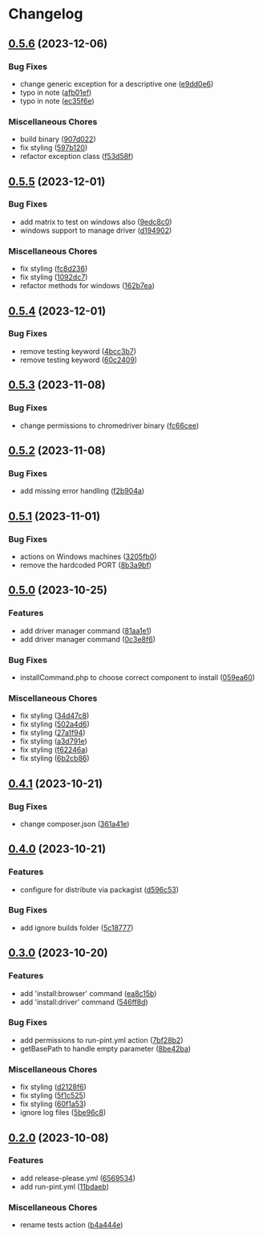 # Changelog

## [0.5.6](https://github.com/asciito/google-for-testing/compare/v0.5.5...v0.5.6) (2023-12-06)


### Bug Fixes

* change generic exception for a descriptive one ([e9dd0e6](https://github.com/asciito/google-for-testing/commit/e9dd0e6e666c9e030f0feef7d42ef70ec8b6a3bb))
* typo in note ([afb01ef](https://github.com/asciito/google-for-testing/commit/afb01efcc5928686557339810d447ee83f28af27))
* typo in note ([ec35f6e](https://github.com/asciito/google-for-testing/commit/ec35f6ecfa09623acf60b2d04f08ed0d6c062b92))


### Miscellaneous Chores

* build binary ([907d022](https://github.com/asciito/google-for-testing/commit/907d022b32a684f7973bf00c418e2c731297d902))
* fix styling ([597b120](https://github.com/asciito/google-for-testing/commit/597b120e14bb8f3e586987f76340c73adcb623b8))
* refactor exception class ([f53d58f](https://github.com/asciito/google-for-testing/commit/f53d58f162d72dfe1243faaa2fedb909bf074503))

## [0.5.5](https://github.com/asciito/google-for-testing/compare/v0.5.4...v0.5.5) (2023-12-01)


### Bug Fixes

* add matrix to test on windows also ([9edc8c0](https://github.com/asciito/google-for-testing/commit/9edc8c049db2d8976f5983b3a70a56f5f14619c4))
* windows support to manage driver ([d194902](https://github.com/asciito/google-for-testing/commit/d1949022bd56bf9d888948382343e49389939263))


### Miscellaneous Chores

* fix styling ([fc8d236](https://github.com/asciito/google-for-testing/commit/fc8d236ddeca2406f27e2e0204d04751da366ba8))
* fix styling ([1092dc7](https://github.com/asciito/google-for-testing/commit/1092dc706d879bc2d89e8e2d41e2e831afcac06d))
* refactor methods for windows ([162b7ea](https://github.com/asciito/google-for-testing/commit/162b7eae0856df35ec7600d375c64baeece01449))

## [0.5.4](https://github.com/asciito/google-for-testing/compare/v0.5.3...v0.5.4) (2023-12-01)


### Bug Fixes

* remove testing keyword ([4bcc3b7](https://github.com/asciito/google-for-testing/commit/4bcc3b78818b95ba2ba7beb10a29f0477e774d27))
* remove testing keyword ([60c2409](https://github.com/asciito/google-for-testing/commit/60c240966e9830e9825cd1b4deb8c04efe175811))

## [0.5.3](https://github.com/asciito/google-for-testing/compare/v0.5.2...v0.5.3) (2023-11-08)


### Bug Fixes

* change permissions to chromedriver binary ([fc66cee](https://github.com/asciito/google-for-testing/commit/fc66cee4eacb6bca1c77899eec3ae55b0b9dd7d7))

## [0.5.2](https://github.com/asciito/google-for-testing/compare/v0.5.1...v0.5.2) (2023-11-08)


### Bug Fixes

* add missing error handling ([f2b904a](https://github.com/asciito/google-for-testing/commit/f2b904af6af3fa45b797aec290878c73e8a7ccc1))

## [0.5.1](https://github.com/asciito/google-for-testing/compare/v0.5.0...v0.5.1) (2023-11-01)


### Bug Fixes

* actions on Windows machines ([3205fb0](https://github.com/asciito/google-for-testing/commit/3205fb01b5735389a48c31b934f281dbf22b05d5))
* remove the hardcoded PORT ([8b3a9bf](https://github.com/asciito/google-for-testing/commit/8b3a9bf439aa8e03b290bc81dcf7fb770227b703))

## [0.5.0](https://github.com/asciito/google-for-testing/compare/v0.4.1...v0.5.0) (2023-10-25)


### Features

* add driver manager command ([81aa1e1](https://github.com/asciito/google-for-testing/commit/81aa1e17bc43f59af6b0a54a9b22b9aff390c838))
* add driver manager command ([0c3e8f6](https://github.com/asciito/google-for-testing/commit/0c3e8f61c8c9356e2e79c4ea2e1b7d791199974a))


### Bug Fixes

* installCommand.php to choose correct component to install ([059ea60](https://github.com/asciito/google-for-testing/commit/059ea605179afdc86d837d09ce74ce7a249a59cd))


### Miscellaneous Chores

* fix styling ([34d47c8](https://github.com/asciito/google-for-testing/commit/34d47c8a70dfc4034b33a69249ffb8e77d3c47f6))
* fix styling ([502a4d6](https://github.com/asciito/google-for-testing/commit/502a4d62e8c4aced7c726a8e3b53801496b0e588))
* fix styling ([27a1f94](https://github.com/asciito/google-for-testing/commit/27a1f94aa32b3e83f31fe985f47fecc5868f3550))
* fix styling ([a3d791e](https://github.com/asciito/google-for-testing/commit/a3d791ed7795450d395d53c646a96c16400b7227))
* fix styling ([f62246a](https://github.com/asciito/google-for-testing/commit/f62246a4f4b602c210d40a31a8fe832635d19ac2))
* fix styling ([6b2cb86](https://github.com/asciito/google-for-testing/commit/6b2cb86901e3a8f4d385d65a4897326f78894e16))

## [0.4.1](https://github.com/asciito/google-for-testing/compare/v0.4.0...v0.4.1) (2023-10-21)


### Bug Fixes

* change composer.json ([361a41e](https://github.com/asciito/google-for-testing/commit/361a41ee92208043f838d7936eef3aecb655b5e4))

## [0.4.0](https://github.com/asciito/google-for-testing/compare/v0.3.0...v0.4.0) (2023-10-21)


### Features

* configure for distribute via packagist ([d596c53](https://github.com/asciito/google-for-testing/commit/d596c53210dbf2c4b2da2f0d58b98d07fda35db5))


### Bug Fixes

* add ignore builds folder ([5c18777](https://github.com/asciito/google-for-testing/commit/5c187779d9315e0160be98e0c7a9ca02099b17c7))

## [0.3.0](https://github.com/asciito/google-for-testing/compare/v0.2.0...v0.3.0) (2023-10-20)


### Features

* add 'install:browser' command ([ea8c15b](https://github.com/asciito/google-for-testing/commit/ea8c15bdb9ebc15db0e5284e9e7439737a02b4ff))
* add 'install:driver' command ([546ff8d](https://github.com/asciito/google-for-testing/commit/546ff8d8f22aa54678cc1361e9722416fc4de68c))


### Bug Fixes

* add permissions to run-pint.yml action ([7bf28b2](https://github.com/asciito/google-for-testing/commit/7bf28b261aa0279b6d683491272a131d6523444e))
* getBasePath to handle empty parameter ([8be42ba](https://github.com/asciito/google-for-testing/commit/8be42ba6f9b7e55ffa86d24ca0bd87b37efd0a56))


### Miscellaneous Chores

* fix styling ([d2128f6](https://github.com/asciito/google-for-testing/commit/d2128f62ded061ef8e3703568eac4213351446af))
* fix styling ([5f1c525](https://github.com/asciito/google-for-testing/commit/5f1c5251b5b7109b9e9a85e1a54aaa231231be41))
* fix styling ([60f1a53](https://github.com/asciito/google-for-testing/commit/60f1a5302953adf7a5e0859ae070663e084cd65f))
* ignore log files ([5be96c8](https://github.com/asciito/google-for-testing/commit/5be96c86b7da14bd6e7a5fd645b924ceb419e6ec))

## [0.2.0](https://github.com/asciito/google-for-testing/compare/v0.1.0...v0.2.0) (2023-10-08)


### Features

* add release-please.yml ([6569534](https://github.com/asciito/google-for-testing/commit/6569534838aa160eb5374a8e27fdc53ba5003934))
* add run-pint.yml ([11bdaeb](https://github.com/asciito/google-for-testing/commit/11bdaebbec4fa9ece1dbc02d2cdf12f1ff0ca534))


### Miscellaneous Chores

* rename tests action ([b4a444e](https://github.com/asciito/google-for-testing/commit/b4a444e5c3688006c5ad4605ff9a03b5d0b82b21))
